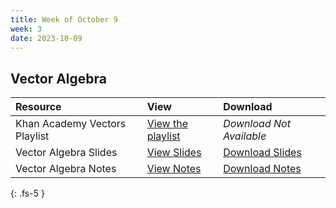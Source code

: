 ```yaml
---
title: Week of October 9
week: 3
date: 2023-10-09
---
```


## Vector Algebra 


| Resource        | View          | Download |
|:-------------|:------------------|:------|
| Khan Academy Vectors Playlist| [View the playlist](https://www.khanacademy.org/math/precalculus/x9e81a4f98389efdf:vectors) | _Download Not Available_ |
| Vector Algebra Slides | [View Slides](/23-24/1Q/vectors/slides.html) |  [Download Slides](/23-24/1Q/vectors/slides.pdf)|
| Vector Algebra Notes | [View Notes](/23-24/1Q/vectors/main.html) |  [Download Notes](/23-24/1Q/vectors/main.pdf)|

  
{: .fs-5 }
